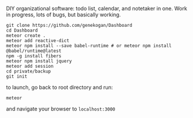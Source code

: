 DIY organizational software: todo list, calendar, and notetaker in one. Work in progress, lots of bugs, but basically working.

    git clone https://github.com/genekogan/Dashboard
    cd Dashboard
    meteor create .
    meteor add reactive-dict
    meteor npm install --save babel-runtime # or meteor npm install @babel/runtime@latest
    npm -g install fibers
    meteor npm install jquery
    meteor add session
    cd private/backup
    git init


to launch, go back to root directory and run:

    meteor

and navigate your browser to `localhost:3000`
